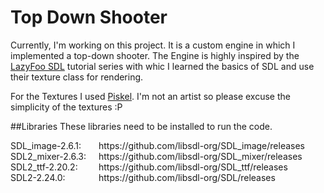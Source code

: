 # Top Down Shooter
Currently, I'm working on this project. It is a custom engine in which I implemented a top-down shooter. The Engine is highly inspired by
the [LazyFoo SDL](https://lazyfoo.net/tutorials/SDL/index.php) tutorial series with whic I learned the basics of SDL and use their texture class for rendering.

For the Textures I used [Piskel](https://www.piskelapp.com/p/create/sprite). I'm not an artist so please excuse the simplicity of the textures :P

##Libraries
These libraries need to be installed to run the code.

<div style="display: flex">
  <div>
    SDL_image-2.6.1:<br>    
    SDL2_mixer-2.6.3:<br>  
    SDL2_ttf-2.20.2:<br> 
    SDL2-2.24.0:<br>
  </div>
  <div style="margin-left: 20px">
     https://github.com/libsdl-org/SDL_image/releases<br>
     https://github.com/libsdl-org/SDL_mixer/releases<br>
     https://github.com/libsdl-org/SDL_ttf/releases<br>
     https://github.com/libsdl-org/SDL/releases<br>  
  </div>
</div>  
